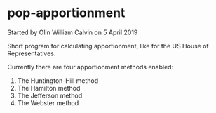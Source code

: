# pop-apportionment
Started by Olin William Calvin on 5 April 2019

Short program for calculating apportionment, like for the US House of Representatives.

Currently there are four apportionment methods enabled:

1. The Huntington-Hill method
2. The Hamilton method
3. The Jefferson method
4. The Webster method
